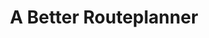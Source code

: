 ---
title: A Better Routeplanner
layout: post
image: /images/abrp.jpg
external: https://abetterrouteplanner.com/
---